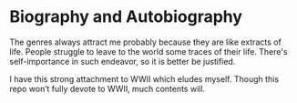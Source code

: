# Biography and Autobiography
The genres always attract me probably because they are like extracts of life. People struggle to leave to the world some traces of their life. There's self-importance in such endeavor, so it is better be justified.

I have this strong attachment to WWII which eludes myself. Though this repo won’t fully devote to WWII, much contents will. 
  
